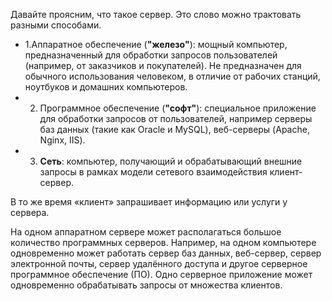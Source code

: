 Давайте проясним, что такое сервер.
Это слово можно трактовать разными способами.

 + 1.Аппаратное обеспечение (**"железо"**): мощный компьютер, предназначенный для обработки запросов пользователей (например, от заказчиков и покупателей). Не предназначен для обычного использования человеком, в отличие от рабочих станций, ноутбуков и домашних компьютеров.
 + 2. Программное обеспечение (**"софт"**): специальное приложение для обработки запросов от пользователей, например серверы баз данных (такие как Oracle и MySQL), веб-серверы (Apache, Nginx, IIS).
 + 3. **Сеть**: компьютер, получающий и обрабатывающий внешние запросы в рамках модели сетевого взаимодействия клиент-сервер.

В то же время «клиент» запрашивает информацию или услуги у сервера.

На одном аппаратном сервере может располагаться большое количество программных серверов. Например, на одном компьютере одновременно может работать сервер баз данных, веб-сервер, сервер электронной почты, сервер удалённого доступа и другое серверное программное обеспечение (ПО). Одно серверное приложение может одновременно обрабатывать запросы от множества клиентов.